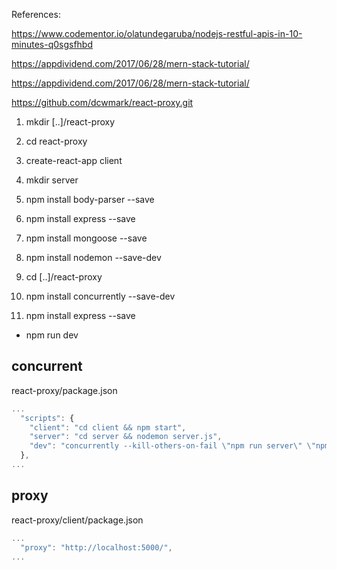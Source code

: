 <!-- react-proxy/README.md -->

References:

https://www.codementor.io/olatundegaruba/nodejs-restful-apis-in-10-minutes-q0sgsfhbd

https://appdividend.com/2017/06/28/mern-stack-tutorial/

https://appdividend.com/2017/06/28/mern-stack-tutorial/


https://github.com/dcwmark/react-proxy.git

1. mkdir [..]/react-proxy
1. cd react-proxy
1. create-react-app client
1. mkdir server
1. npm install body-parser --save
1. npm install express --save
1. npm install mongoose --save
1. npm install nodemon --save-dev

1. cd [..]/react-proxy
1. npm install concurrently --save-dev
1. npm install express --save

* npm run dev

## concurrent

react-proxy/package.json

```javascript
...
  "scripts": {
    "client": "cd client && npm start",
    "server": "cd server && nodemon server.js",
    "dev": "concurrently --kill-others-on-fail \"npm run server\" \"npm run client\""
  },
...
```

## proxy

react-proxy/client/package.json

```javascript
...
  "proxy": "http://localhost:5000/",
...

```
